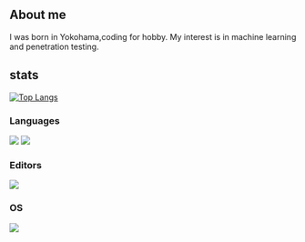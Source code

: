 ## About me
I was born in Yokohama,coding for hobby.
My interest is in machine learning and penetration testing.

## stats
 
[![Top Langs](https://github-readme-stats.vercel.app/api/top-langs/?username=woofyboss1&layout=compact&theme=dracula)](https://github.com/anuraghazra/github-readme-stats)

### Languages
![](https://img.shields.io/badge/Java-007396?labelColor=yellow&logo=Java)
![](https://img.shields.io/badge/Ruby-CC342D?labelColor=red&logo=Ruby)

### Editors
![](https://img.shields.io/badge/Intelij%20IDEA-000000?labelColor=black&logo=Intelij%20IDEA)

### OS
![](https://img.shields.io/badge/Kali%20Linux-557C94?labelColor=blue&logo=IKali%20Linux)

